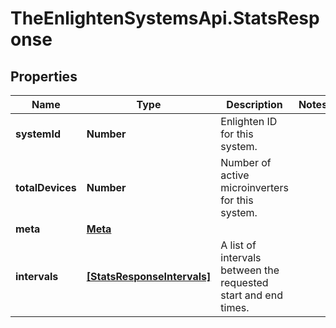 # TheEnlightenSystemsApi.StatsResponse

## Properties

Name | Type | Description | Notes
------------ | ------------- | ------------- | -------------
**systemId** | **Number** | Enlighten ID for this system. | 
**totalDevices** | **Number** | Number of active microinverters for this system. | 
**meta** | [**Meta**](Meta.md) |  | 
**intervals** | [**[StatsResponseIntervals]**](StatsResponseIntervals.md) | A list of intervals between the requested start and end times. | 


